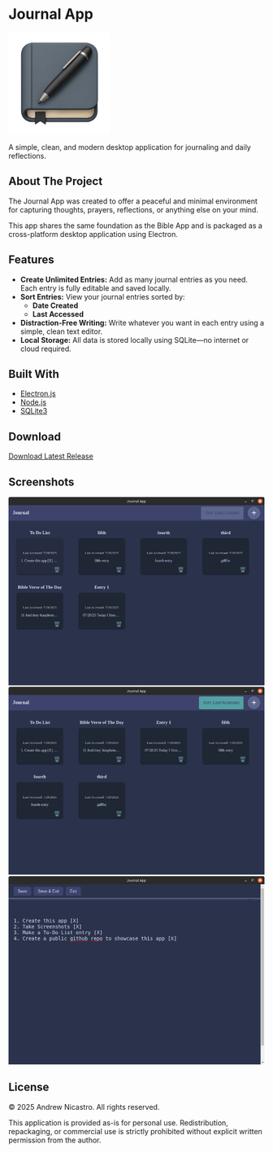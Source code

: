 # Journal App

<img src="./screenshots/256x256.png" alt="Journal" width="200" height="200">

A simple, clean, and modern desktop application for journaling and daily reflections.

## About The Project

The Journal App was created to offer a peaceful and minimal environment for capturing thoughts, prayers, reflections, or anything else on your mind.

This app shares the same foundation as the Bible App and is packaged as a cross-platform desktop application using Electron.

## Features

* **Create Unlimited Entries:** Add as many journal entries as you need. Each entry is fully editable and saved locally.
* **Sort Entries:** View your journal entries sorted by:
  - **Date Created**
  - **Last Accessed**
* **Distraction-Free Writing:** Write whatever you want in each entry using a simple, clean text editor.
* **Local Storage:** All data is stored locally using SQLite—no internet or cloud required.

## Built With

* [Electron.js](https://www.electronjs.org/)
* [Node.js](https://nodejs.org/)
* [SQLite3](https://www.sqlite.org/index.html)

## Download

[Download Latest Release](https://github.com/Bighairymtnman/Journal/releases/latest)

## Screenshots

<img src="./screenshots/1.png" alt="Screenshot 1" width="600">

<img src="./screenshots/2.png" alt="Screenshot 2" width="600">

<img src="./screenshots/3.png" alt="Screenshot 3" width="600">


## License

© 2025 Andrew Nicastro. All rights reserved.

This application is provided as-is for personal use. Redistribution, repackaging, or commercial use is strictly prohibited without explicit written permission from the author.
